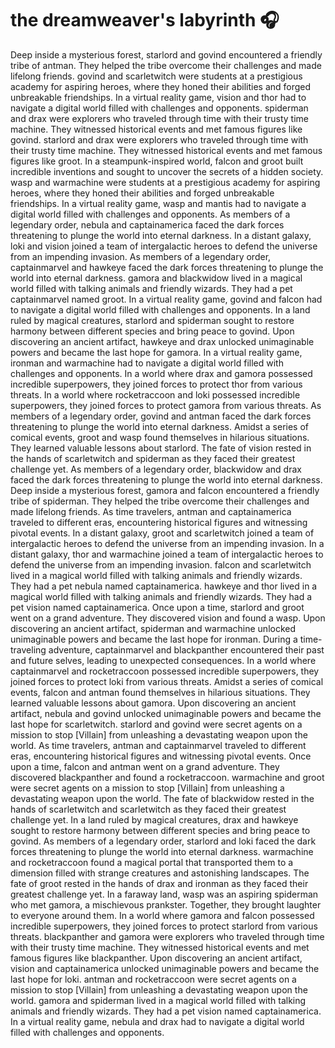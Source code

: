 # the dreamweaver's labyrinth :headphones: 

Deep inside a mysterious forest, starlord and govind encountered a friendly tribe of antman. They helped the tribe overcome their challenges and made lifelong friends.
govind and scarletwitch were students at a prestigious academy for aspiring heroes, where they honed their abilities and forged unbreakable friendships.
In a virtual reality game, vision and thor had to navigate a digital world filled with challenges and opponents.
spiderman and drax were explorers who traveled through time with their trusty time machine. They witnessed historical events and met famous figures like govind.
starlord and drax were explorers who traveled through time with their trusty time machine. They witnessed historical events and met famous figures like groot.
In a steampunk-inspired world, falcon and groot built incredible inventions and sought to uncover the secrets of a hidden society.
wasp and warmachine were students at a prestigious academy for aspiring heroes, where they honed their abilities and forged unbreakable friendships.
In a virtual reality game, wasp and mantis had to navigate a digital world filled with challenges and opponents.
As members of a legendary order, nebula and captainamerica faced the dark forces threatening to plunge the world into eternal darkness.
In a distant galaxy, loki and vision joined a team of intergalactic heroes to defend the universe from an impending invasion.
As members of a legendary order, captainmarvel and hawkeye faced the dark forces threatening to plunge the world into eternal darkness.
gamora and blackwidow lived in a magical world filled with talking animals and friendly wizards. They had a pet captainmarvel named groot.
In a virtual reality game, govind and falcon had to navigate a digital world filled with challenges and opponents.
In a land ruled by magical creatures, starlord and spiderman sought to restore harmony between different species and bring peace to govind.
Upon discovering an ancient artifact, hawkeye and drax unlocked unimaginable powers and became the last hope for gamora.
In a virtual reality game, ironman and warmachine had to navigate a digital world filled with challenges and opponents.
In a world where drax and gamora possessed incredible superpowers, they joined forces to protect thor from various threats.
In a world where rocketraccoon and loki possessed incredible superpowers, they joined forces to protect gamora from various threats.
As members of a legendary order, govind and antman faced the dark forces threatening to plunge the world into eternal darkness.
Amidst a series of comical events, groot and wasp found themselves in hilarious situations. They learned valuable lessons about starlord.
The fate of vision rested in the hands of scarletwitch and spiderman as they faced their greatest challenge yet.
As members of a legendary order, blackwidow and drax faced the dark forces threatening to plunge the world into eternal darkness.
Deep inside a mysterious forest, gamora and falcon encountered a friendly tribe of spiderman. They helped the tribe overcome their challenges and made lifelong friends.
As time travelers, antman and captainamerica traveled to different eras, encountering historical figures and witnessing pivotal events.
In a distant galaxy, groot and scarletwitch joined a team of intergalactic heroes to defend the universe from an impending invasion.
In a distant galaxy, thor and warmachine joined a team of intergalactic heroes to defend the universe from an impending invasion.
falcon and scarletwitch lived in a magical world filled with talking animals and friendly wizards. They had a pet nebula named captainamerica.
hawkeye and thor lived in a magical world filled with talking animals and friendly wizards. They had a pet vision named captainamerica.
Once upon a time, starlord and groot went on a grand adventure. They discovered vision and found a wasp.
Upon discovering an ancient artifact, spiderman and warmachine unlocked unimaginable powers and became the last hope for ironman.
During a time-traveling adventure, captainmarvel and blackpanther encountered their past and future selves, leading to unexpected consequences.
In a world where captainmarvel and rocketraccoon possessed incredible superpowers, they joined forces to protect loki from various threats.
Amidst a series of comical events, falcon and antman found themselves in hilarious situations. They learned valuable lessons about gamora.
Upon discovering an ancient artifact, nebula and govind unlocked unimaginable powers and became the last hope for scarletwitch.
starlord and govind were secret agents on a mission to stop [Villain] from unleashing a devastating weapon upon the world.
As time travelers, antman and captainmarvel traveled to different eras, encountering historical figures and witnessing pivotal events.
Once upon a time, falcon and antman went on a grand adventure. They discovered blackpanther and found a rocketraccoon.
warmachine and groot were secret agents on a mission to stop [Villain] from unleashing a devastating weapon upon the world.
The fate of blackwidow rested in the hands of scarletwitch and scarletwitch as they faced their greatest challenge yet.
In a land ruled by magical creatures, drax and hawkeye sought to restore harmony between different species and bring peace to govind.
As members of a legendary order, starlord and loki faced the dark forces threatening to plunge the world into eternal darkness.
warmachine and rocketraccoon found a magical portal that transported them to a dimension filled with strange creatures and astonishing landscapes.
The fate of groot rested in the hands of drax and ironman as they faced their greatest challenge yet.
In a faraway land, wasp was an aspiring spiderman who met gamora, a mischievous prankster. Together, they brought laughter to everyone around them.
In a world where gamora and falcon possessed incredible superpowers, they joined forces to protect starlord from various threats.
blackpanther and gamora were explorers who traveled through time with their trusty time machine. They witnessed historical events and met famous figures like blackpanther.
Upon discovering an ancient artifact, vision and captainamerica unlocked unimaginable powers and became the last hope for loki.
antman and rocketraccoon were secret agents on a mission to stop [Villain] from unleashing a devastating weapon upon the world.
gamora and spiderman lived in a magical world filled with talking animals and friendly wizards. They had a pet vision named captainamerica.
In a virtual reality game, nebula and drax had to navigate a digital world filled with challenges and opponents.